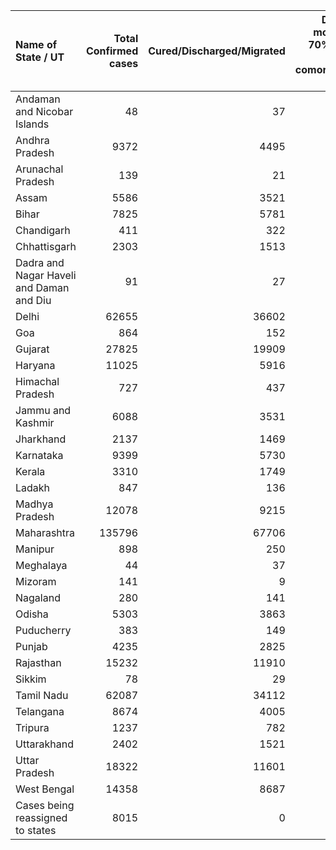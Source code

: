 | Name of State / UT                       |   Total Confirmed cases |   Cured/Discharged/Migrated |   Deaths ( more than 70% cases due to comorbidities ) |
|:-----------------------------------------|------------------------:|----------------------------:|------------------------------------------------------:|
| Andaman and Nicobar Islands              |                      48 |                          37 |                                                     0 |
| Andhra Pradesh                           |                    9372 |                        4495 |                                                   111 |
| Arunachal Pradesh                        |                     139 |                          21 |                                                     0 |
| Assam                                    |                    5586 |                        3521 |                                                     9 |
| Bihar                                    |                    7825 |                        5781 |                                                    55 |
| Chandigarh                               |                     411 |                         322 |                                                     6 |
| Chhattisgarh                             |                    2303 |                        1513 |                                                    12 |
| Dadra and Nagar Haveli and Daman and Diu |                      91 |                          27 |                                                     0 |
| Delhi                                    |                   62655 |                       36602 |                                                  2233 |
| Goa                                      |                     864 |                         152 |                                                     1 |
| Gujarat                                  |                   27825 |                       19909 |                                                  1684 |
| Haryana                                  |                   11025 |                        5916 |                                                   169 |
| Himachal Pradesh                         |                     727 |                         437 |                                                     8 |
| Jammu and Kashmir                        |                    6088 |                        3531 |                                                    85 |
| Jharkhand                                |                    2137 |                        1469 |                                                    11 |
| Karnataka                                |                    9399 |                        5730 |                                                   142 |
| Kerala                                   |                    3310 |                        1749 |                                                    21 |
| Ladakh                                   |                     847 |                         136 |                                                     1 |
| Madhya Pradesh                           |                   12078 |                        9215 |                                                   521 |
| Maharashtra                              |                  135796 |                       67706 |                                                  6283 |
| Manipur                                  |                     898 |                         250 |                                                     0 |
| Meghalaya                                |                      44 |                          37 |                                                     1 |
| Mizoram                                  |                     141 |                           9 |                                                     0 |
| Nagaland                                 |                     280 |                         141 |                                                     0 |
| Odisha                                   |                    5303 |                        3863 |                                                    15 |
| Puducherry                               |                     383 |                         149 |                                                     8 |
| Punjab                                   |                    4235 |                        2825 |                                                   101 |
| Rajasthan                                |                   15232 |                       11910 |                                                   356 |
| Sikkim                                   |                      78 |                          29 |                                                     0 |
| Tamil Nadu                               |                   62087 |                       34112 |                                                   794 |
| Telangana                                |                    8674 |                        4005 |                                                   217 |
| Tripura                                  |                    1237 |                         782 |                                                     1 |
| Uttarakhand                              |                    2402 |                        1521 |                                                    28 |
| Uttar Pradesh                            |                   18322 |                       11601 |                                                   569 |
| West Bengal                              |                   14358 |                        8687 |                                                   569 |
| Cases being reassigned to states         |                    8015 |                           0 |                                                     0 |
